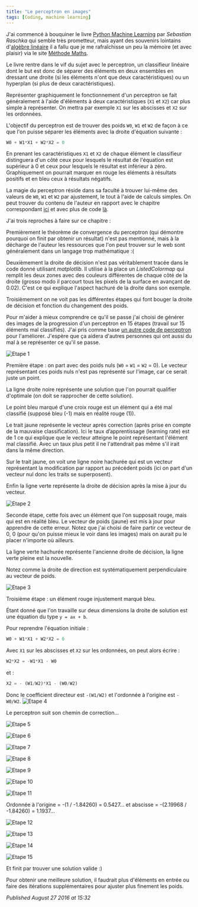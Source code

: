```yaml
---
title: "Le perceptron en images"
tags: [Coding, machine learning]
---
```



J'ai commencé à bouquiner le livre [Python Machine Learning](https://www.amazon.com/Python-Machine-Learning-Sebastian-Raschka/dp/1783555130) par *Sebastian Raschka* qui semble très prometteur, mais ayant des souvenirs lointains d'[algèbre linéaire](https://fr.wikipedia.org/wiki/Alg%C3%A8bre_lin%C3%A9aire) il a fallu que je me rafraîchisse un peu la mémoire (et avec plaisir) via le site [Méthode Maths](http://www.methodemaths.fr/).  

Le livre rentre dans le vif du sujet avec le perceptron, un classifieur linéaire dont le but est donc de séparer des éléments en deux ensembles en dressant une droite (si les éléments n'ont que deux caractéristiques) ou un hyperplan (si plus de deux caractéristiques).  

Représenter graphiquement le fonctionnement d'un perceptron se fait généralement à l'aide d'éléments à deux caractéristiques (`X1` et `X2`) car plus simple à représenter. On mettra par exemple `X1` sur les abscisses et `X2` sur les ordonnées.  

L'objectif du perceptron est de trouver des poids `W0`, `W1` et `W2` de façon à ce que l'on puisse séparer les éléments avec la droite d'équation suivante :  

```python
W0 + W1*X1 + W2*X2 = 0
```

En prenant les caractéristiques `X1` et `X2` de chaque élément le classifieur distinguera d'un côté ceux pour lesquels le résultat de l'équation est supérieur à 0 et ceux pour lesquels le résultat est inférieur à zéro. Graphiquement on pourrait marquer en rouge les éléments à résultats positifs et en bleu ceux à résultats négatifs.  

La magie du perceptron réside dans sa faculté à trouver lui-même des valeurs de `W0`, `W1` et `W2` par ajustement, le tout à l'aide de calculs simples. On peut trouver du contenu de l'auteur en rapport avec le chapitre correspondant [ici](http://sebastianraschka.com/Articles/2015_singlelayer_neurons.html) et avec plus de code [là](https://github.com/rasbt/python-machine-learning-book/blob/master/code/ch02/ch02.ipynb).  

J'ai trois reproches à faire sur ce chapitre :  

Premièrement le théorème de convergence du perceptron (qui démontre pourquoi on finit par obtenir un résultat) n'est pas mentionné, mais à la décharge de l'auteur les ressources que l'on peut trouver sur le web sont généralement dans un langage trop mathématique :(   

Deuxièmement la droite de décision n'est pas véritablement tracée dans le code donné utilisant *matplotlib*. Il utilise à la place un *ListedColormap* qui remplit les deux zones avec des couleurs différentes de chaque côté de la droite (grosso modo il parcourt tous les pixels de la surface en avançant de 0.02). C'est ce qui explique l'aspect hachuré de la droite dans son exemple.  

Troisièmement on ne voit pas les différentes étapes qui font bouger la droite de décision et fonction du changement des poids.  

Pour m'aider à mieux comprendre ce qu'il se passe j'ai choisi de générer des images de la progression d'un perceptron en 15 étapes (travail sur 15 éléments mal classifiés). J'ai pris comme base [un autre code de perceptron](https://datasciencelab.wordpress.com/2014/01/10/machine-learning-classics-the-perceptron/) pour l'améliorer. J'espère que ça aidera d'autres personnes qui ont aussi du mal à se représenter ce qu'il se passe.  

![Etape 1](/assets/img/perceptron/p_N20_it1.png)

Première étape : on part avec des poids nuls (`W0` = `W1` = `W2` = 0). Le vecteur représentant ces poids nuls n'est pas représenté sur l'image, car ce serait juste un point.  

La ligne droite noire représente une solution que l'on pourrait qualifier d'optimale (on doit se rapprocher de cette solution).  

Le point bleu marqué d'une croix rouge est un élément qui a été mal classifié (supposé bleu (-1) mais en réalité rouge (1)).  

Le trait jaune représente le vecteur après correction (après prise en compte de la mauvaise classification). Ici le taux d’apprentissage (learning rate) est de 1 ce qui explique que le vecteur atteigne le point représentant l'élément mal classifié. Avec un taux plus petit il ne l'attendrait pas même s'il irait dans la même direction.  

Sur le trait jaune, on voit une ligne noire hachurée qui est un vecteur représentant la modification par rapport au précédent poids (ici on part d'un vecteur nul donc les traits se superposent).  

Enfin la ligne verte représente la droite de décision après la mise à jour du vecteur.  

![Etape 2](/assets/img/perceptron/p_N20_it2.png)

Seconde étape, cette fois avec un élément que l'on supposait rouge, mais qui est en réalité bleu. Le vecteur de poids (jaune) est mis à jour pour apprendre de cette erreur. Notez que j'ai choisi de faire partir ce vecteur de 0, 0 (pour qu'on puisse mieux le voir dans les images) mais on aurait pu le placer n'importe où ailleurs.  

La ligne verte hachurée représente l'ancienne droite de décision, la ligne verte pleine est la nouvelle.  

Notez comme la droite de direction est systématiquement perpendiculaire au vecteur de poids.  

![Etape 3](/assets/img/perceptron/p_N20_it3.png)

Troisième étape : un élément rouge injustement marqué bleu.  

Étant donné que l'on travaille sur deux dimensions la droite de solution est une équation du type `y = ax + b`.  

Pour reprendre l'équation initiale :  

```python
W0 + W1*X1 + W2*X2 = 0
```

Avec `X1` sur les abscisses et `X2` sur les ordonnées, on peut alors écrire :  

```python
W2*X2 = -W1*X1 - W0
```

et :

```python
X2 = - (W1/W2)*X1 - (W0/W2)
```

Donc le coefficient directeur est `-(W1/W2)` et l'ordonnée à l'origine est `-W0/W2`.
![Etape 4](/assets/img/perceptron/p_N20_it4.png)

Le perceptron suit son chemin de correction...  

![Etape 5](/assets/img/perceptron/p_N20_it5.png)

![Etape 6](/assets/img/perceptron/p_N20_it6.png)

![Etape 7](/assets/img/perceptron/p_N20_it7.png)

![Etape 8](/assets/img/perceptron/p_N20_it8.png)

![Etape 9](/assets/img/perceptron/p_N20_it9.png)

![Etape 10](/assets/img/perceptron/p_N20_it10.png)

![Etape 11](/assets/img/perceptron/p_N20_it11.png)

Ordonnée à l'origine = -(1 / -1.84260) = 0.5427... et abscisse = -(2.19968 / -1.84260) = 1.1937...  

![Etape 12](/assets/img/perceptron/p_N20_it12.png)

![Etape 13](/assets/img/perceptron/p_N20_it13.png)

![Etape 14](/assets/img/perceptron/p_N20_it14.png)

![Etape 15](/assets/img/perceptron/p_N20_it15.png)

Et finit par trouver une solution valide :)  

Pour obtenir une meilleure solution, il faudrait plus d'éléments en entrée ou faire des itérations supplémentaires pour ajuster plus finement les poids.

*Published August 27 2016 at 15:32*
